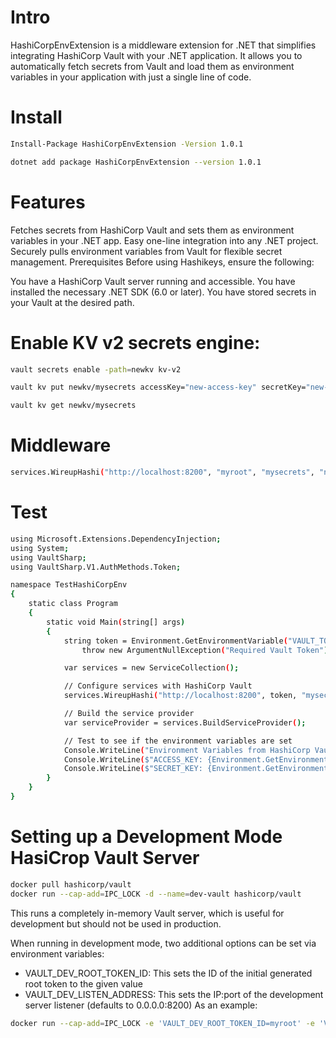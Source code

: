 # Intro
HashiCorpEnvExtension is a middleware extension for .NET that simplifies integrating HashiCorp Vault with your .NET application. It allows you to automatically fetch secrets from Vault and load them as environment variables in your application with just a single line of code.

# Install
```bash
Install-Package HashiCorpEnvExtension -Version 1.0.1
```
```bash
dotnet add package HashiCorpEnvExtension --version 1.0.1
```


# Features
Fetches secrets from HashiCorp Vault and sets them as environment variables in your .NET app.
Easy one-line integration into any .NET project.
Securely pulls environment variables from Vault for flexible secret management.
Prerequisites
Before using Hashikeys, ensure the following:

You have a HashiCorp Vault server running and accessible.
You have installed the necessary .NET SDK (6.0 or later).
You have stored secrets in your Vault at the desired path.


# Enable KV v2 secrets engine:

```bash
vault secrets enable -path=newkv kv-v2
```

```bash
vault kv put newkv/mysecrets accessKey="new-access-key" secretKey="new-secret-key"
```

```bash
vault kv get newkv/mysecrets
```



# Middleware 

```bash
services.WireupHashi("http://localhost:8200", "myroot", "mysecrets", "newkv");
```


# Test

```bash
using Microsoft.Extensions.DependencyInjection;
using System;
using VaultSharp;
using VaultSharp.V1.AuthMethods.Token;

namespace TestHashiCorpEnv
{
    static class Program
    {
        static void Main(string[] args)
        {
            string token = Environment.GetEnvironmentVariable("VAULT_TOKEN") ?? 
                throw new ArgumentNullException("Required Vault Token");

            var services = new ServiceCollection();

            // Configure services with HashiCorp Vault
	        services.WireupHashi("http://localhost:8200", token, "mysecrets", "newkv");

            // Build the service provider
            var serviceProvider = services.BuildServiceProvider();

            // Test to see if the environment variables are set
            Console.WriteLine("Environment Variables from HashiCorp Vault:");
            Console.WriteLine($"ACCESS_KEY: {Environment.GetEnvironmentVariable("accessKey")}");
            Console.WriteLine($"SECRET_KEY: {Environment.GetEnvironmentVariable("secretKey")}");
        }
    }
}

```

# Setting up a Development Mode HasiCrop Vault Server

```bash
docker pull hashicorp/vault
docker run --cap-add=IPC_LOCK -d --name=dev-vault hashicorp/vault

```
This runs a completely in-memory Vault server, which is useful for development but should not be used in production.

When running in development mode, two additional options can be set via environment variables:

- VAULT_DEV_ROOT_TOKEN_ID: This sets the ID of the initial generated root token to the given value
- VAULT_DEV_LISTEN_ADDRESS: This sets the IP:port of the development server listener (defaults to 0.0.0.0:8200)
As an example:
```bash
docker run --cap-add=IPC_LOCK -e 'VAULT_DEV_ROOT_TOKEN_ID=myroot' -e 'VAULT_DEV_LISTEN_ADDRESS=0.0.0.0:8200' hashicorp/vault
```

